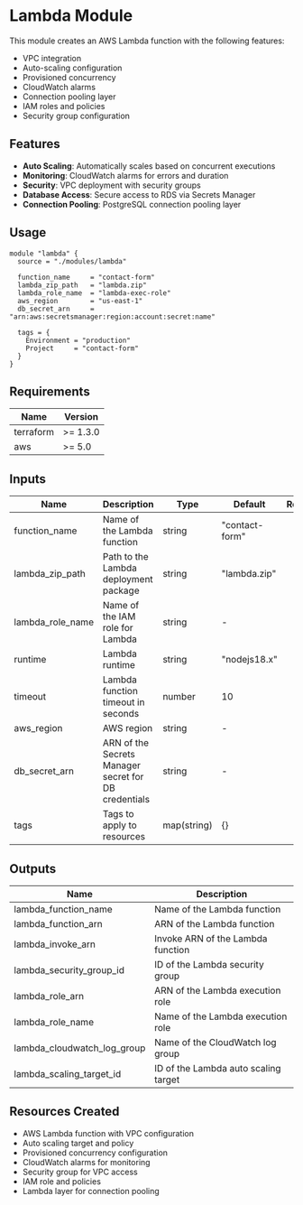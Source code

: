 # Lambda Module

This module creates an AWS Lambda function with the following features:
- VPC integration
- Auto-scaling configuration
- Provisioned concurrency
- CloudWatch alarms
- Connection pooling layer
- IAM roles and policies
- Security group configuration

## Features

- **Auto Scaling**: Automatically scales based on concurrent executions
- **Monitoring**: CloudWatch alarms for errors and duration
- **Security**: VPC deployment with security groups
- **Database Access**: Secure access to RDS via Secrets Manager
- **Connection Pooling**: PostgreSQL connection pooling layer

## Usage

```hcl
module "lambda" {
  source = "./modules/lambda"

  function_name     = "contact-form"
  lambda_zip_path   = "lambda.zip"
  lambda_role_name  = "lambda-exec-role"
  aws_region        = "us-east-1"
  db_secret_arn     = "arn:aws:secretsmanager:region:account:secret:name"
  
  tags = {
    Environment = "production"
    Project     = "contact-form"
  }
}
```

## Requirements

| Name | Version |
|------|---------|
| terraform | >= 1.3.0 |
| aws | >= 5.0 |

## Inputs

| Name | Description | Type | Default | Required |
|------|-------------|------|---------|:--------:|
| function_name | Name of the Lambda function | string | "contact-form" | no |
| lambda_zip_path | Path to the Lambda deployment package | string | "lambda.zip" | yes |
| lambda_role_name | Name of the IAM role for Lambda | string | - | yes |
| runtime | Lambda runtime | string | "nodejs18.x" | no |
| timeout | Lambda function timeout in seconds | number | 10 | no |
| aws_region | AWS region | string | - | yes |
| db_secret_arn | ARN of the Secrets Manager secret for DB credentials | string | - | yes |
| tags | Tags to apply to resources | map(string) | {} | no |

## Outputs

| Name | Description |
|------|-------------|
| lambda_function_name | Name of the Lambda function |
| lambda_function_arn | ARN of the Lambda function |
| lambda_invoke_arn | Invoke ARN of the Lambda function |
| lambda_security_group_id | ID of the Lambda security group |
| lambda_role_arn | ARN of the Lambda execution role |
| lambda_role_name | Name of the Lambda execution role |
| lambda_cloudwatch_log_group | Name of the CloudWatch log group |
| lambda_scaling_target_id | ID of the Lambda auto scaling target |

## Resources Created

- AWS Lambda function with VPC configuration
- Auto scaling target and policy
- Provisioned concurrency configuration
- CloudWatch alarms for monitoring
- Security group for VPC access
- IAM role and policies
- Lambda layer for connection pooling